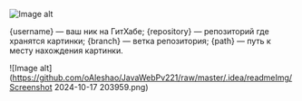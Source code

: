 ![Image alt](https://github.com/{username}/{repository}/raw/{branch}/{path}/image.png)

{username} — ваш ник на ГитХабе;
{repository} — репозиторий где хранятся картинки;
{branch} — ветка репозитория;
{path} — путь к месту нахождения картинки.

![Image alt](https://github.com/oAleshao/JavaWebPv221/raw/master/.idea/readmeImg/Screenshot 2024-10-17 203959.png)

